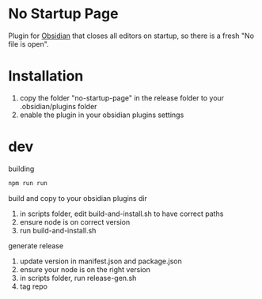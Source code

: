 # No Startup Page
Plugin for [Obsidian](https://obsidian.md/) that closes all editors on startup, so there is a fresh "No file is open".

# Installation
1. copy the folder "no-startup-page" in the release folder to your .obsidian/plugins folder
2. enable the plugin in your obsidian plugins settings

# dev
building
```bash
npm run run
```

build and copy to your obsidian plugins dir
1. in scripts folder, edit build-and-install.sh to have correct paths
2. ensure node is on correct version
2. run build-and-install.sh

generate release
1. update version in manifest.json and package.json
2. ensure your node is on the right version
3. in scripts folder, run release-gen.sh
4. tag repo